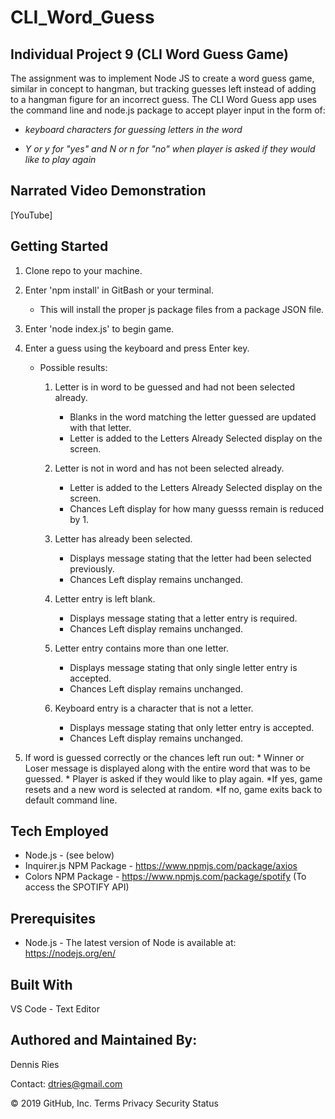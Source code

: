 # CLI_Word_Guess

## Individual Project 9 (CLI Word Guess Game) 

The assignment was to implement Node JS to create a word guess game, similar in concept to hangman, but tracking guesses left instead of adding to a hangman figure for an incorrect guess. The CLI Word Guess app uses the command line and node.js package to accept player input in the form of:

* *keyboard characters for guessing letters in the word*

* *Y or y for "yes" and N or n for "no" when player is asked if they would like to play again*

## Narrated Video Demonstration
[YouTube]
 
## Getting Started
1. Clone repo to your machine.
1. Enter 'npm install' in GitBash or your terminal.
   * This will install the proper js package files from a package JSON file.
1. Enter 'node index.js' to begin game. 
1. Enter a guess using the keyboard and press Enter key.
   * Possible results:
     1. Letter is in word to be guessed and had not been selected already.
          * Blanks in the word matching the letter guessed are updated with that letter.
          * Letter is added to the Letters Already Selected display on the screen.
          
     1. Letter is not in word and has not been selected already. 
          * Letter is added to the Letters Already Selected display on the screen.
          * Chances Left display for how many guesss remain is reduced by 1.
          
     1. Letter has already been selected.
          * Displays message stating that the letter had been selected previously.
          * Chances Left display remains unchanged.
          
     1. Letter entry is left blank.
          * Displays message stating that a letter entry is required.
          * Chances Left display remains unchanged.
          
     1. Letter entry contains more than one letter.
          * Displays message stating that only single letter entry is accepted.
          * Chances Left display remains unchanged.
          
     1. Keyboard entry is a character that is not a letter.
          * Displays message stating that only letter entry is accepted.
          * Chances Left display remains unchanged.
          
  1. If word is guessed correctly or the chances left run out:
    * Winner or Loser message is displayed along with the entire word that was to be guessed.
    * Player is asked if they would like to play again.
      *If yes, game resets and a new word is selected at random.
      *If no, game exits back to default command line.
                     
## Tech Employed
* Node.js - (see below)
* Inquirer.js NPM Package - https://www.npmjs.com/package/axios
* Colors NPM Package - https://www.npmjs.com/package/spotify  (To access the SPOTIFY API)

## Prerequisites
* Node.js - The latest version of Node is available at: https://nodejs.org/en/

## Built With
VS Code - Text Editor
## Authored and Maintained By:
Dennis Ries

Contact: dtries@gmail.com

© 2019 GitHub, Inc.
Terms
Privacy
Security
Status
